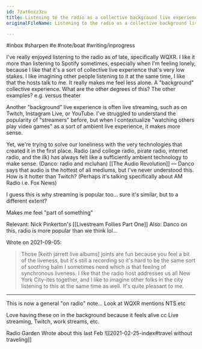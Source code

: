 ```yaml
---
id: 7zat6oxz3zu
title: Listening to the radio as a collective background live experience
originalFileName: Listening to the radio as a collective background live experience.md

---
```


#inbox #sharpen #e #note/boat
#writing/inprogress

I've really enjoyed listening to the radio as of late, specifically WQXR. I like it more than listening to Spotify sometimes, especially when I'm feeling lonely, because I like that it's a sort of collective live experience that's very low stakes. I like imagining other people listening to it at the same time, I like that the hosts talk to me. It really makes me feel less alone. A "background" collective experience. What are the other degrees of this? The other examples? e.g. versus theater

Another "background" live experience is often live streaming, such as on Twitch, Instagram Live, or YouTube. I've struggled to understand the popularity of "streamers" before, but when I contextualize "watching others play video games" as a sort of ambient live experience, it makes more sense.

Yet, we're trying to solve our loneliness with the very technologies that created it in the first place. Radio (and college radio, pirate radio, internet radio, and the ilk) has always felt like a sufficiently ambient technology to make sense.
(Danco: radio and mcluhan)
[[The Audio Revolution]] — Danco says that audio is the hottest of all mediums, but I've never understood this. How is it hotter than Twitch? (Perhaps it's talking specifically about AM Radio i.e. Fox News)

I guess this is why streaming is popular too... sure it's similar, but to a different extent?

Makes me feel "part of something"

Relevant: Nick Pinkerton's  [[Livestream Follies Part One]]
Also: Danco on this, radio is more popular than we think lol...

Wrote on 2021-09-05:

> Those [keith jarrett live albums] joints are fun because you feel a bit of the liveness, but it's still a recording so it's hard to be the same sort of soothing balm I sometimes need which is that feeilng of synchronous liveness. I like that the radio host addresses us all New York City-ites together, and I like to imagine other folks in the city listening to this at the same time as well. It's quite pleasant to me.

***

This is now a general "on radio" note...
Look at WQXR mentions
NTS
etc

Love having these on in the background because it feels alive
cc Live streaming, Twitch, work streams, etc.

Radio Garden
Wrote about this last Feb ![[2021-02-25-index#travel without traveling]]
